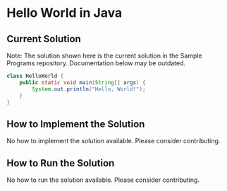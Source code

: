 # Hello World in Java

## Current Solution

Note: The solution shown here is the current solution in the Sample Programs repository. Documentation below may be outdated.

```Java
class HelloWorld {
    public static void main(String[] args) {
        System.out.println("Hello, World!"); 
    }
}
```

## How to Implement the Solution

No how to implement the solution available. Please consider contributing.

## How to Run the Solution

No how to run the solution available. Please consider contributing.